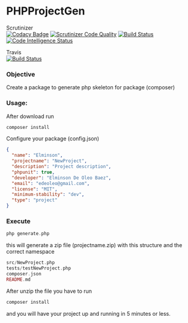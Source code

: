 # PHPProjectGen
Scrutinizer <br>
[![Codacy Badge](https://api.codacy.com/project/badge/Grade/b2b0c7845281438bafdfce10445a7da5)](https://app.codacy.com/app/elminson/PHPProjectGen?utm_source=github.com&utm_medium=referral&utm_content=elminson/PHPProjectGen&utm_campaign=Badge_Grade_Dashboard)
[![Scrutinizer Code Quality](https://scrutinizer-ci.com/g/elminson/PHPProjectGen/badges/quality-score.png?b=master)](https://scrutinizer-ci.com/g/elminson/PHPProjectGen/?branch=master)
[![Build Status](https://scrutinizer-ci.com/g/elminson/PHPProjectGen/badges/build.png?b=master)](https://scrutinizer-ci.com/g/elminson/PHPProjectGen/build-status/master)
[![Code Intelligence Status](https://scrutinizer-ci.com/g/elminson/PHPProjectGen/badges/code-intelligence.svg?b=master)](https://scrutinizer-ci.com/code-intelligence)

Travis <br>
[![Build Status](https://travis-ci.org/elminson/PHPProjectGen.svg?branch=master)](https://travis-ci.org/elminson/PHPProjectGen)

### Objective
Create a package to generate php skeleton for package (composer) 

### Usage:
After download run 
```php
composer install
```
Configure your package (config.json)
```json 
{
  "name": "Elminson",
  "projectname": "NewProject",
  "description": "Project description",
  "phpunit": true,
  "developer": "Elminson De Oleo Baez",
  "email": "edeoleo@gmail.com",
  "license": "MIT",
  "minimum-stability": "dev",
  "type": "project"
}
```

### Execute 
```php
php generate.php
```
this will generate a zip file (projectname.zip) with this structure and the correct namespace

```php
src/NewProject.php
tests/testNewProject.php
composer.json
README.md
```
After unzip the file you have to run 
```php
composer install
```
and you will have your project up and running in 5 minutes or less.
